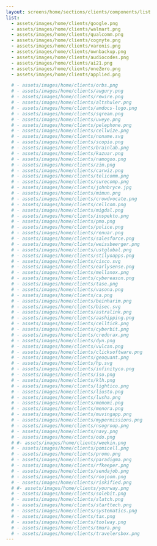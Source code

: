 ```yaml
---
layout: screens/home/sections/clients/components/list
list:
  - assets/images/home/clients/google.png
  - assets/images/home/clients/walmart.png
  - assets/images/home/clients/qualcomm.png
  - assets/images/home/clients/cognyte.png
  - assets/images/home/clients/varonis.png
  - assets/images/home/clients/ownbackup.png
  - assets/images/home/clients/audiocodes.png
  - assets/images/home/clients/ai21.png
  - assets/images/home/clients/oneZero.png
  - assets/images/home/clients/applied.png

  # - assets/images/home/clients/orbs.png
  # - assets/images/home/clients/augury.png
  # - assets/images/home/clients/rewire.png
  # - assets/images/home/clients/altshuler.png
  # - assets/images/home/clients/amdocs-logo.png
  # - assets/images/home/clients/sqream.png
  # - assets/images/home/clients/uveye.png
  # - assets/images/home/clients/pelephone.png
  # - assets/images/home/clients/cellwize.png
  # - assets/images/home/clients/noname.svg
  # - assets/images/home/clients/scopio.png
  # - assets/images/home/clients/brainlab.png
  # - assets/images/home/clients/kazuar.png
  # - assets/images/home/clients/namogoo.png
  # - assets/images/home/clients/zim.png
  # - assets/images/home/clients/carwiz.png
  # - assets/images/home/clients/telicomm.png
  # - assets/images/home/clients/surecomp.png
  # - assets/images/home/clients/johnbryce.jpg
  # - assets/images/home/clients/mimun.png
  # - assets/images/home/clients/crowdvocate.png
  # - assets/images/home/clients/cellcom.png
  # - assets/images/home/clients/migdal.png
  # - assets/images/home/clients/inspekto.png
  # - assets/images/home/clients/pmo.png
  # - assets/images/home/clients/police.png
  # - assets/images/home/clients/renuar.png
  # - assets/images/home/clients/salesforce.png
  # - assets/images/home/clients/weissbeerger.png
  # - assets/images/home/clients/ustglobal.png
  # - assets/images/home/clients/stilyoapps.png
  # - assets/images/home/clients/cisco.svg
  # - assets/images/home/clients/earlysense.png
  # - assets/images/home/clients/mellanox.png
  # - assets/images/home/clients/cybereason.png
  # - assets/images/home/clients/tase.png
  # - assets/images/home/clients/vasona.png
  # - assets/images/home/clients/ca.png
  # - assets/images/home/clients/beinharim.png
  # - assets/images/home/clients/bisec.svg
  # - assets/images/home/clients/astralink.png
  # - assets/images/home/clients/aashipping.png
  # - assets/images/home/clients/celltick.png
  # - assets/images/home/clients/cyberbit.png
  # - assets/images/home/clients/credorax.png
  # - assets/images/home/clients/dyn.png
  # - assets/images/home/clients/vulcan.png
  # - assets/images/home/clients/clicksoftware.png
  # - assets/images/home/clients/geoquant.png
  # - assets/images/home/clients/hp.svg
  # - assets/images/home/clients/infinityco.png
  # - assets/images/home/clients/iso.png
  # - assets/images/home/clients/klh.png
  # - assets/images/home/clients/lightico.png
  # - assets/images/home/clients/liusto.png
  # - assets/images/home/clients/lusha.png
  # - assets/images/home/clients/memomi.png
  # - assets/images/home/clients/menora.png
  # - assets/images/home/clients/muvingapp.png
  # - assets/images/home/clients/mypermissions.png
  # - assets/images/home/clients/nsogroup.png
  # - assets/images/home/clients/navy.png
  # - assets/images/home/clients/odo.png
  # #- assets/images/home/clients/weekin.png
  # - assets/images/home/clients/pomicell.png
  # - assets/images/home/clients/promo.png
  # - assets/images/home/clients/paradigma.png
  # - assets/images/home/clients/rfkeeper.png
  # - assets/images/home/clients/sendajob.png
  # - assets/images/home/clients/roojoom.png
  # - assets/images/home/clients/riskified.png
  # #- assets/images/home/clients/yourway.png
  # - assets/images/home/clients/solebit.png
  # - assets/images/home/clients/slatch.png
  # - assets/images/home/clients/starttech.png
  # - assets/images/home/clients/systematics.png
  # - assets/images/home/clients/tax.png
  # - assets/images/home/clients/toolway.png
  # - assets/images/home/clients/tmura.png
  # - assets/images/home/clients/travelersbox.png
---
```

